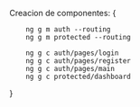 
Creacion de componentes: {
    
        ng g m auth --routing
        ng g m protected --routing

        ng g c auth/pages/login
        ng g c auth/pages/register
        ng g c auth/pages/main
        ng g c protected/dashboard
}